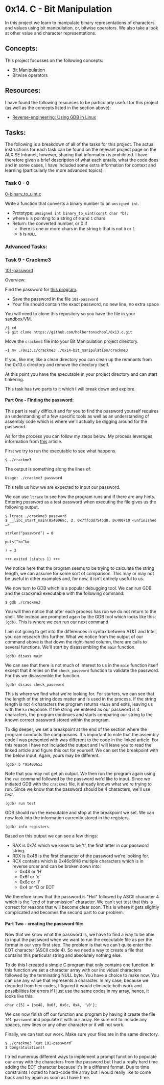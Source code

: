 # 0x14. C - Bit Manipulation

In this project we learn to manipulate binary representations of characters and values using bit manipulation, or, bitwise operators. We also take a look at other value and character representations.

## Concepts:

This project focusses on the following concepts:

 - Bit Manipulation
 - Bitwise operators

## Resources:

I have found the following resources to be particularly useful for this project (as well as the concepts listed in the section above):

 - [Reverse-engineering: Using GDB in Linux](https://medium.com/@rickharris_dev/reverse-engineering-using-linux-gdb-a99611ab2d32)

## Tasks:

The following is a breakdown of all of the tasks for this project. The actual instructions for each task can be found on the relevant project page on the ALX SE Intranet, however, sharing that information is prohibited. I have therefore given a brief description of what each entails, what the code does and in some cases, I have included some extra information for context and learning (particularly the more advanced topics).

### Task 0 - 0

[0-binary_to_uint.c](https://github.com/deanbirnie/alx-low_level_programming/blob/master/0x14-bit_manipulation/0-binary_to_uint.c)

Write a function that converts a binary number to an `unsigned int`.

 - Prototype: `unsigned int binary_to_uint(const char *b);`
 - where `b` is pointing to a string of `0` and `1` chars
 - Return: the converted number, or 0 if
   - there is one or more chars in the string `b` that is not `0` or `1`
   - `b` is `NULL`

### Advanced Tasks:

### Task 9 - Crackme3

[101-password](https://github.com/deanbirnie/alx-low_level_programming/blob/master/0x14-bit_manipulation/101-password)

Overview:

Find the password for [this program](https://github.com/holbertonschool/0x13.c).

 - Save the password in the file `101-password`
 - Your file should contain the exact password, no new line, no extra space

You will need to clone this repository so you have the file in your sandbox/VM.

```
/$ cd
~$ git clone https://github.com/holbertonschool/0x13.c.git
```

Move the `crackme3` file into your Bit Manipulation project directory.

```
~$ mv ./0x13.c/crackme3 ./0x14-bit_manipulation/crackme3
```

If you, like me, like a clean directory you can clean up the remnants from the 0x13.c directory and remove the directory itself.

At this point you have the executable in your project directory and can start tinkering.

This task has two parts to it which I will break down and explore. 

#### Part One - Finding the password:

This part is really difficult and for you to find the password yourself requires an understanding of a few specific tools as well as an understanding of assembly code which is where we'll actually be digging around for the password.

As for the process you can follow my steps below. My process leverages information from [this](https://medium.com/@rickharris_dev/reverse-engineering-using-linux-gdb-a99611ab2d32) article.

First we try to run the executable to see what happens.

```
$ ./crackme3
```

The output is something along the lines of:

```
Usage: ./crackme3 password
```

This tells us how we are expected to input our password.

We can use `ltrace` to see how the program runs and if there are any hints. Entering _password_ as a test password when executing the file gives us the following output.

```
$ ltrace ./crackme3 password
$ __libc_start_main(0x40068c, 2, 0x7ffcdd754bd8, 0x400710 <unfinished …>

strlen(“password”) = 8

puts(“ko”ko

) = 3

+++ exited (status 1) +++
```

We notice here that the program seems to be trying to calculate the string length, we can assume for some sort of comparison. This may or may not be useful in other examples and, for now, it isn't entirely useful to us.

We now turn to GDB which is a popular debugging tool. We can run GDB and the crackme3 executable with the following command:

```
$ gdb ./crackme3
```

You will then notice that after each process has run we do not return to the shell. We instead are prompted again by the GDB tool which looks like this: `(gdb)`. This is where we can run our next command.

I am not going to get into the differences in syntax between AT&T and Intel, you can research this further. What we notice from the output of our command above is that down the right-hand column, there are calls to several functions. We'll start by disassembling the `main` function.

```
(gdb) disass main
```

We can see that there is not much of interest to us in the `main` function itself except that it relies on the `check_password` function to validate the password. For this we disassemble the function.

```
(gdb) disass check_password
```

This is where we find what we're looking for. For starters, we can see that the length of the string does matter and is used in the process. If the string length is not 4 characters the program returns `FALSE` and exits, leaving us with the `ko` response. If the string we entered as our password is 4 characters, the program continues and starts comparing our string to the known correct password stored within the program.

To dig deeper, we set a breakpoint at the end of the section where the program conducts the comparisons. It's important to note that the assembly code I was presented with was different to the code in the linked article. For this reason I have not included the output and I will leave you to read the linked article and figure this out for yourself. We can set the breakpoint with the below input. Again, yours may be different.

```
(gdb) b *0x400653
```

Note that you may not get an output. We then run the program again using the `run` command followed by the password we'd like to input. Since we initiated GDB with the `crackme3` file, it already knows what we're trying to run. Since we know that the password should be 4 characters, we'll use _test_.

```
(gdb) run test
```

GDB should run the executable and stop at the breakpoint we set. We can now look into the information currently stored in the registers.

```
(gdb) info registers
```

Based on this output we can see a few things:

 - RAX is 0x74 which we know to be 't', the first letter in our password string.
 - RDX is 0x48 is the first character of the password we're looking for.
 - RCX contains which is 0x46c6f48 multiple characters which is in reverse order and can be broken down into:
   - 0x48 or 'H'
   - 0x6f or 'o'
   - 0x6c or 'l'
   - 0x4 or ^D or EOT

We therefore know that the password is "Hol" followed by ASCII character 4 which is the "end of transmission" character. We can't yet test that this is correct for reasons that will become clear soon. This is where it gets slightly complicated and becomes the second part to our problem.

#### Part Two - creating the password file:

Now that we know what the password is, we have to find a way to be able to input the password when we want to run the executable file as per the format in our very first step. The problem is that we can't quite enter the EOT character (ASCII code 4). So we need a way to create a file that contains this particular string and absolutely nothing else.

To do this I created a simple C program that only contains one function. In this function we set a character array with our individual characters followed by the terminating NULL byte. You have a choice to make now. You can use any value that represents a character. In my case, because we decoded from hex codes, I figured it would eliminate both work and possibilities for errors if I just use the same codes in my array, hence, it looks like this:

```
char c[5] = {ox48, 0x6f, 0x6c, 0x4, '\0'};
```

We can now finish off our function and program by having it create the file `101-password` and populate it with our array. Be sure not to include any spaces, new lines or any other character or it will not work.

Finally, we can test our work. Make sure your files are in the same directory.

```
$ ./crackme3 `cat 101-password`
$ Congratulations!
```

I tried numerous different ways to implement a prompt function to populate our array with the characters from the password but I had a really hard time adding the EOT character because it's in a different format. Due to time constraints I opted to hard-code the array but I would really like to come back and try again as soon as I have time.